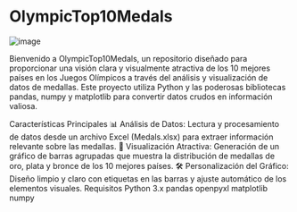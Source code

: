 # OlympicTop10Medals
 
![image](https://github.com/user-attachments/assets/46349fae-fe17-419e-bd21-4ab0d63cfff4)

Bienvenido a OlympicTop10Medals, un repositorio diseñado para proporcionar una visión clara y visualmente atractiva de los 10 mejores países en los Juegos Olímpicos a través del análisis y visualización de datos de medallas. Este proyecto utiliza Python y las poderosas bibliotecas pandas, numpy y matplotlib para convertir datos crudos en información valiosa.

Características Principales
📊 Análisis de Datos: Lectura y procesamiento de datos desde un archivo Excel (Medals.xlsx) para extraer información relevante sobre las medallas.
🎨 Visualización Atractiva: Generación de un gráfico de barras agrupadas que muestra la distribución de medallas de oro, plata y bronce de los 10 mejores países.
🛠️ Personalización del Gráfico: Diseño limpio y claro con etiquetas en las barras y ajuste automático de los elementos visuales.
Requisitos
Python 3.x
pandas
openpyxl
matplotlib
numpy
